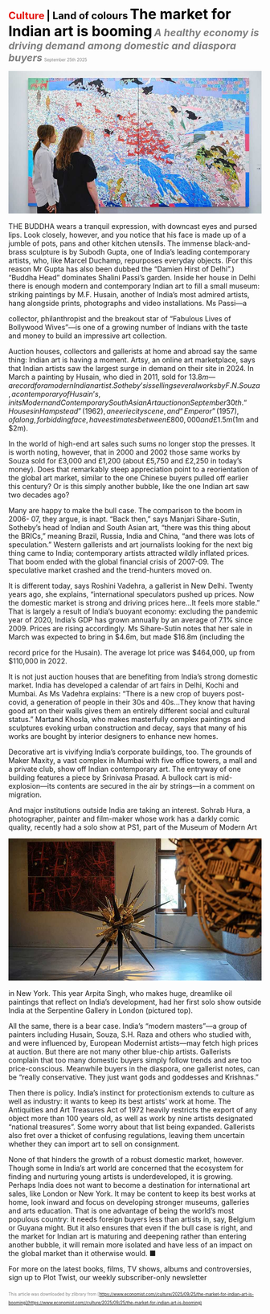 <span style="color:#E3120B; font-size:14.9pt; font-weight:bold;">Culture</span> <span style="color:#000000; font-size:14.9pt; font-weight:bold;">| Land of colours</span>
<span style="color:#000000; font-size:21.0pt; font-weight:bold;">The market for Indian art is booming</span>
<span style="color:#808080; font-size:14.9pt; font-weight:bold; font-style:italic;">A healthy economy is driving demand among domestic and diaspora buyers</span>
<span style="color:#808080; font-size:6.2pt;">September 25th 2025</span>

![](../images/068_The_market_for_Indian_art_is_booming/p0285_img01.jpeg)

THE BUDDHA wears a tranquil expression, with downcast eyes and pursed lips. Look closely, however, and you notice that his face is made up of a jumble of pots, pans and other kitchen utensils. The immense black-and- brass sculpture is by Subodh Gupta, one of India’s leading contemporary artists, who, like Marcel Duchamp, repurposes everyday objects. (For this reason Mr Gupta has also been dubbed the “Damien Hirst of Delhi”.) “Buddha Head” dominates Shalini Passi’s garden. Inside her house in Delhi there is enough modern and contemporary Indian art to fill a small museum: striking paintings by M.F. Husain, another of India’s most admired artists, hang alongside prints, photographs and video installations. Ms Passi—a

collector, philanthropist and the breakout star of “Fabulous Lives of Bollywood Wives”—is one of a growing number of Indians with the taste and money to build an impressive art collection.

Auction houses, collectors and gallerists at home and abroad say the same thing: Indian art is having a moment. Artsy, an online art marketplace, says that Indian artists saw the largest surge in demand on their site in 2024. In March a painting by Husain, who died in 2011, sold for $13.8m—a record for a modern Indian artist. Sotheby’s is selling several works by F.N. Souza, a contemporary of Husain’s, in its Modern and Contemporary South Asian Art auction on September 30th. “Houses in Hampstead” (1962), an eerie city scene, and “Emperor” (1957), of a long, forbidding face, have estimates between £800,000 and £1.5m ($1m and $2m).

In the world of high-end art sales such sums no longer stop the presses. It is worth noting, however, that in 2000 and 2002 those same works by Souza sold for £3,000 and £1,200 (about £5,750 and £2,250 in today’s money). Does that remarkably steep appreciation point to a reorientation of the global art market, similar to the one Chinese buyers pulled off earlier this century? Or is this simply another bubble, like the one Indian art saw two decades ago?

Many are happy to make the bull case. The comparison to the boom in 2006- 07, they argue, is inapt. “Back then,” says Manjari Sihare-Sutin, Sotheby’s head of Indian and South Asian art, “there was this thing about the BRICs,” meaning Brazil, Russia, India and China, “and there was lots of speculation.” Western gallerists and art journalists looking for the next big thing came to India; contemporary artists attracted wildly inflated prices. That boom ended with the global financial crisis of 2007-09. The speculative market crashed and the trend-hunters moved on.

It is different today, says Roshini Vadehra, a gallerist in New Delhi. Twenty years ago, she explains, “international speculators pushed up prices. Now the domestic market is strong and driving prices here…It feels more stable.” That is largely a result of India’s buoyant economy: excluding the pandemic year of 2020, India’s GDP has grown annually by an average of 7.1% since 2009. Prices are rising accordingly. Ms Sihare-Sutin notes that her sale in March was expected to bring in $4.6m, but made $16.8m (including the

record price for the Husain). The average lot price was $464,000, up from $110,000 in 2022.

It is not just auction houses that are benefiting from India’s strong domestic market. India has developed a calendar of art fairs in Delhi, Kochi and Mumbai. As Ms Vadehra explains: “There is a new crop of buyers post- covid, a generation of people in their 30s and 40s…They know that having good art on their walls gives them an entirely different social and cultural status.” Martand Khosla, who makes masterfully complex paintings and sculptures evoking urban construction and decay, says that many of his works are bought by interior designers to enhance new homes.

Decorative art is vivifying India’s corporate buildings, too. The grounds of Maker Maxity, a vast complex in Mumbai with five office towers, a mall and a private club, show off Indian contemporary art. The entryway of one building features a piece by Srinivasa Prasad. A bullock cart is mid- explosion—its contents are secured in the air by strings—in a comment on migration.

And major institutions outside India are taking an interest. Sohrab Hura, a photographer, painter and film-maker whose work has a darkly comic quality, recently had a solo show at PS1, part of the Museum of Modern Art

![](../images/068_The_market_for_Indian_art_is_booming/p0287_img01.jpeg)

in New York. This year Arpita Singh, who makes huge, dreamlike oil paintings that reflect on India’s development, had her first solo show outside India at the Serpentine Gallery in London (pictured top).

All the same, there is a bear case. India’s “modern masters”—a group of painters including Husain, Souza, S.H. Raza and others who studied with, and were influenced by, European Modernist artists—may fetch high prices at auction. But there are not many other blue-chip artists. Gallerists complain that too many domestic buyers simply follow trends and are too price-conscious. Meanwhile buyers in the diaspora, one gallerist notes, can be “really conservative. They just want gods and goddesses and Krishnas.”

Then there is policy. India’s instinct for protectionism extends to culture as well as industry: it wants to keep its best artists’ work at home. The Antiquities and Art Treasures Act of 1972 heavily restricts the export of any object more than 100 years old, as well as work by nine artists designated “national treasures”. Some worry about that list being expanded. Gallerists also fret over a thicket of confusing regulations, leaving them uncertain whether they can import art to sell on consignment.

None of that hinders the growth of a robust domestic market, however. Though some in India’s art world are concerned that the ecosystem for finding and nurturing young artists is underdeveloped, it is growing. Perhaps India does not want to become a destination for international art sales, like London or New York. It may be content to keep its best works at home, look inward and focus on developing stronger museums, galleries and arts education. That is one advantage of being the world’s most populous country: it needs foreign buyers less than artists in, say, Belgium or Guyana might. But it also ensures that even if the bull case is right, and the market for Indian art is maturing and deepening rather than entering another bubble, it will remain more isolated and have less of an impact on the global market than it otherwise would. ■

For more on the latest books, films, TV shows, albums and controversies, sign up to Plot Twist, our weekly subscriber-only newsletter

<span style="color:#808080; font-size:6.2pt;">This article was downloaded by zlibrary from [https://www.economist.com//culture/2025/09/25/the-market-for-indian-art-is-booming](https://www.economist.com//culture/2025/09/25/the-market-for-indian-art-is-booming)</span>